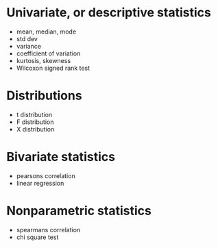 # Univariate, or descriptive statistics

* mean, median, mode
* std dev
* variance
* coefficient of variation
* kurtosis, skewness
* Wilcoxon signed rank test

# Distributions

* t distribution
* F distribution
* X distribution

# Bivariate statistics

* pearsons correlation
* linear regression

# Nonparametric statistics

* spearmans correlation
* chi square test
